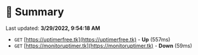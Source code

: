 # 📖 Summary
Last updated: **3/29/2022, 9:54:18 AM**

- `GET` [https://uptimerfree.tk](https://uptimerfree.tk) - **Up** (557ms)
- `GET` [https://monitoruptimer.tk](https://monitoruptimer.tk) - **Down** (59ms)
